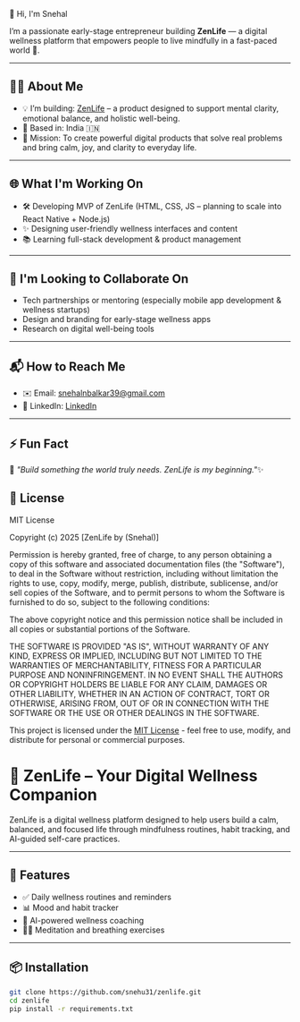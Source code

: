 👋 Hi, I'm Snehal

I’m a passionate early-stage entrepreneur building **ZenLife** — a digital wellness platform that empowers people to live mindfully in a fast-paced world 🌱.

---

## 👩‍💻 About Me

- 💡 I’m building: [ZenLife](https://github.com/snehu31/ZenLife) – a product designed to support mental clarity, emotional balance, and holistic well-being.
- 📍 Based in: India 🇮🇳
- 🎯 Mission: To create powerful digital products that solve real problems and bring calm, joy, and clarity to everyday life.

---

## 🌐 What I'm Working On

- 🛠 Developing MVP of ZenLife (HTML, CSS, JS – planning to scale into React Native + Node.js)
- ✨ Designing user-friendly wellness interfaces and content
- 📚 Learning full-stack development & product management

---

## 🤝 I'm Looking to Collaborate On

- Tech partnerships or mentoring (especially mobile app development & wellness startups)
- Design and branding for early-stage wellness apps
- Research on digital well-being tools

---

## 📬 How to Reach Me

- ✉️ Email: snehalnbalkar39@gmail.com
- 💼 LinkedIn: [LinkedIn](https://www.linkedin.com/in/snehal-nimbalkar-91ba6a238?utm_source=share&utm_campaign=share_via&utm_content=profile&utm_medium=ios_app)

---

## ⚡ Fun Fact

💫 *"Build something the world truly needs. ZenLife is my beginning."*✨ 


## 🔖 License

MIT License

Copyright (c) 2025 [ZenLife by (Snehal)]

Permission is hereby granted, free of charge, to any person obtaining a copy
of this software and associated documentation files (the "Software"), to deal
in the Software without restriction, including without limitation the rights
to use, copy, modify, merge, publish, distribute, sublicense, and/or sell
copies of the Software, and to permit persons to whom the Software is
furnished to do so, subject to the following conditions:

The above copyright notice and this permission notice shall be included in all
copies or substantial portions of the Software.

THE SOFTWARE IS PROVIDED "AS IS", WITHOUT WARRANTY OF ANY KIND, EXPRESS OR
IMPLIED, INCLUDING BUT NOT LIMITED TO THE WARRANTIES OF MERCHANTABILITY,
FITNESS FOR A PARTICULAR PURPOSE AND NONINFRINGEMENT. IN NO EVENT SHALL THE
AUTHORS OR COPYRIGHT HOLDERS BE LIABLE FOR ANY CLAIM, DAMAGES OR OTHER
LIABILITY, WHETHER IN AN ACTION OF CONTRACT, TORT OR OTHERWISE, ARISING FROM,
OUT OF OR IN CONNECTION WITH THE SOFTWARE OR THE USE OR OTHER DEALINGS IN THE
SOFTWARE.


This project is licensed under the [MIT License](./LICENSE) - feel free to use, modify, and distribute for personal or commercial purposes.

# 🌿 ZenLife – Your Digital Wellness Companion

ZenLife is a digital wellness platform designed to help users build a calm, balanced, and focused life through mindfulness routines, habit tracking, and AI-guided self-care practices.

---

## 🚀 Features

- ✅ Daily wellness routines and reminders
- 📊 Mood and habit tracker
- 💬 AI-powered wellness coaching
- 🧘‍♀️ Meditation and breathing exercises

---

## 📦 Installation

```bash
git clone https://github.com/snehu31/zenlife.git
cd zenlife
pip install -r requirements.txt



